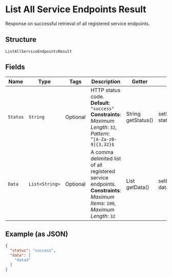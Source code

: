 
# List All Service Endpoints Result

Response on successful retrieval of all registered service endpoints.

## Structure

`ListAllServiceEndpointsResult`

## Fields

| Name | Type | Tags | Description | Getter | Setter |
|  --- | --- | --- | --- | --- | --- |
| `Status` | `String` | Optional | HTTP status code.<br>**Default**: `"success"`<br>**Constraints**: *Maximum Length*: `32`, *Pattern*: `^[A-Za-z0-9]{3,32}$` | String getStatus() | setStatus(String status) |
| `Data` | `List<String>` | Optional | A comma delimited list of all registered service endpoints.<br>**Constraints**: *Maximum Items*: `100`, *Maximum Length*: `32` | List<String> getData() | setData(List<String> data) |

## Example (as JSON)

```json
{
  "status": "success",
  "data": [
    "data3"
  ]
}
```

